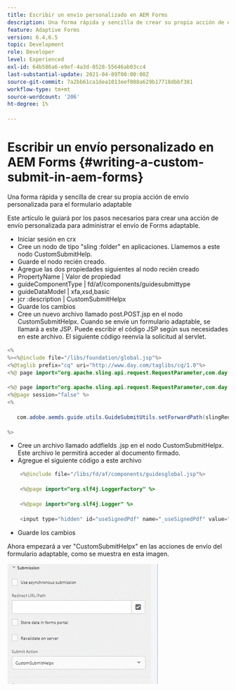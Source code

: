 ```yaml
---
title: Escribir un envío personalizado en AEM Forms
description: Una forma rápida y sencilla de crear su propia acción de envío personalizada para el formulario adaptable
feature: Adaptive Forms
version: 6.4,6.5
topic: Development
role: Developer
level: Experienced
exl-id: 64b586a6-e9ef-4a3d-8528-55646ab03cc4
last-substantial-update: 2021-04-09T00:00:00Z
source-git-commit: 7a2bb61ca1dea1013eef088a629b17718dbbf381
workflow-type: tm+mt
source-wordcount: '206'
ht-degree: 1%

---
```


# Escribir un envío personalizado en AEM Forms {#writing-a-custom-submit-in-aem-forms}

Una forma rápida y sencilla de crear su propia acción de envío personalizada para el formulario adaptable

Este artículo le guiará por los pasos necesarios para crear una acción de envío personalizada para administrar el envío de Forms adaptable.

* Iniciar sesión en crx
* Cree un nodo de tipo &quot;sling :folder&quot; en aplicaciones. Llamemos a este nodo CustomSubmitHelp.
* Guarde el nodo recién creado.
* Agregue las dos propiedades siguientes al nodo recién creado
* PropertyName | Valor de propiedad
* guideComponentType | fd/af/components/guidesubmittype
* guideDataModel | xfa,xsd,basic
* jcr :description | CustomSubmitHelpx
* Guarde los cambios
* Cree un nuevo archivo llamado post.POST.jsp en el nodo CustomSubmitHelpx. Cuando se envíe un formulario adaptable, se llamará a este JSP. Puede escribir el código JSP según sus necesidades en este archivo. El siguiente código reenvía la solicitud al servlet.

```java
<%
%><%@include file="/libs/foundation/global.jsp"%>
<%@taglib prefix="cq" uri="http://www.day.com/taglibs/cq/1.0"%>
<%@ page import="org.apache.sling.api.request.RequestParameter,com.day.cq.wcm.api.WCMMode,com.adobe.forms.common.submitutils.CustomParameterRequest,com.adobe.aemds.guide.submitutils.*" %>

<%@ page import="org.apache.sling.api.request.RequestParameter,com.day.cq.wcm.api.WCMMode" %>
<%@page session="false" %>
<%

   com.adobe.aemds.guide.utils.GuideSubmitUtils.setForwardPath(slingRequest,"/bin/storeafsubmission",null,null);

%>
```

* Cree un archivo llamado addfields .jsp en el nodo CustomSubmitHelpx. Este archivo le permitirá acceder al documento firmado.
* Agregue el siguiente código a este archivo

```java
    <%@include file="/libs/fd/af/components/guidesglobal.jsp"%>

    <%@page import="org.slf4j.LoggerFactory" %>

    <%@page import="org.slf4j.Logger" %>

    <input type="hidden" id="useSignedPdf" name="_useSignedPdf" value=""/>;
```

* Guarde los cambios

Ahora empezará a ver &quot;CustomSubmitHelpx&quot; en las acciones de envío del formulario adaptable, como se muestra en esta imagen.

![Formulario adaptable con envío personalizado](assets/capture-2.gif)
